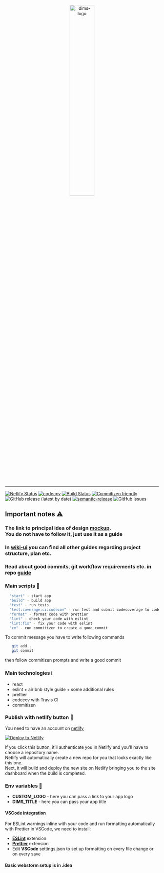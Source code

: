 <div align="center"><img src="https://live.staticflickr.com/65535/50695950941_526e15d2f1.jpg" width="40%" alt="dims-logo"/></div>

<hr/>

[![Netlify Status](https://api.netlify.com/api/v1/badges/7744832f-1820-4384-95f5-8cb2d4baf2c2/deploy-status)](https://app.netlify.com/sites/dims-cra/deploys)
[![codecov](https://codecov.io/gh/Dev-incubator/DIMS-cra/branch/main/graph/badge.svg?token=OGFOYAC3VK)](https://codecov.io/gh/Dev-incubator/DIMS-cra)
[![Build Status](https://travis-ci.com/Dev-incubator/DIMS-cra.svg?branch=main)](https://travis-ci.com/Dev-incubator/DIMS-cra)
[![Commitizen friendly](https://img.shields.io/badge/commitizen-friendly-brightgreen.svg)](http://commitizen.github.io/cz-cli/)
![GitHub release (latest by date)](https://img.shields.io/github/v/release/Dev-incubator/DIMS-cra)
[![semantic-release](https://img.shields.io/badge/%20%20%F0%9F%93%A6%F0%9F%9A%80-semantic--release-e10079.svg)](https://github.com/semantic-release/semantic-release)
![GitHub issues](https://img.shields.io/github/issues/Dev-incubator/DIMS-cra)

## Important notes ⚠️️

### The link to principal idea of design [mockup](https://symu.co/freebies/templates-4/merkury-dashboard-psd-template/). <br/> **You do not have to follow it, just use it as a guide**

### In **[wiki-ui](https://github.com/Dev-incubator/Wiki-UI)** you can find all other guides regarding project structure, plan etc.

### Read about good commits, git workflow requirements etc. in repo [guide](https://github.com/Dev-incubator/git)

### Main scripts 📄

```bash
  "start" - start app
  "build" - build app
  "test" - run tests
  "test:coverage:ci:codecov" - run test and submit codecoverage to codecov
  "format" - format code with prettier
  "lint" - check your code with eslint
  "lint:fix" - fix your code with eslint
  "cm" - run commitizen to create a good commit
```

To commit message you have to write following commands
```bash
   git add .
   git commit 
```
then follow commitizen prompts and write a good commit

### Main technologies ℹ️

- react
- eslint + air bnb style guide + some additional rules
- prettier
- codecov with Travis CI
- commitizen

### Publish with netlify button 🚀

You need to have an account on [netlify](https://www.netlify.com/)

[![Deploy to Netlify](https://www.netlify.com/img/deploy/button.svg)](https://app.netlify.com/start/deploy?repository=https://github.com/Dev-incubator/DIMS-cra#CUSTOM_LOGO=https://live.staticflickr.com/65535/50695950941_526e15d2f1.jpg&DIMS_TITLE="Dims%20app")

If you click this button, it’ll authenticate you in Netlify and you'll have to choose a repository name. <br/>
Netlify will automatically create a new repo for you that looks exactly like this one. <br/>
Next, it will build and deploy the new site on Netlify bringing you to the site dashboard when the build is completed.

### Env variables 📝

 - **CUSTOM_LOGO** - here you can pass a link to your app logo
 - **DIMS_TITLE** - here you can pass your app title

#### VSCode integration
For ESLint warnings inline with your code and run formatting automatically with Prettier in VSCode, we need to install:
 - **[ESLint](https://github.com/Microsoft/vscode-eslint)** extension
 - **[Prettier](https://github.com/prettier/prettier-vscode)** extension
 - Edit **VSCode** settings.json to set up formatting on every file change or on every save

#### Basic webstorm setup is in .idea 
